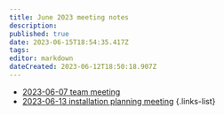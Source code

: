 ```yaml
---
title: June 2023 meeting notes
description: 
published: true
date: 2023-06-15T18:54:35.417Z
tags: 
editor: markdown
dateCreated: 2023-06-12T18:50:18.907Z
---
```


- [2023-06-07 team meeting](./2023-06/2023-06-07-team-meeting.md)
- [2023-06-13 installation planning meeting](./2023-06/2023-06-13-installation-planning-meeting.md)
{.links-list}